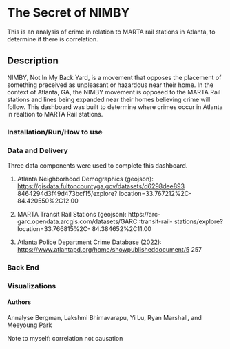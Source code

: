 # The Secret of NIMBY
This is an analysis of crime in relation to MARTA rail stations in Atlanta, to determine if there is correlation.

## Description
NIMBY, Not In My Back Yard, is a movement that opposes the placement of something preceived as unpleasant or hazardous near their home. In the context of Atlanta, GA, the NIMBY movement is opposed to the MARTA Rail stations and lines being expanded near their homes believing crime will follow. This dashboard was built to determine where crimes occur in Atlanta in realtion to MARTA Rail stations. 

### Installation/Run/How to use

### Data and Delivery
Three data components were used to complete this dashboard.

1. Atlanta Neighborhood Demographics (geojson): https://gisdata.fultoncountyga.gov/datasets/d6298dee893
8464294d3f49d473bcf15/explore?
location=33.767212%2C-84.420550%2C12.00 

2. MARTA Transit Rail Stations (geojson): https://arc-
garc.opendata.arcgis.com/datasets/GARC::transit-rail-
stations/explore?location=33.766815%2C-
84.384652%2C11.00

3. Atlanta Police Department Crime Database (2022): https://www.atlantapd.org/home/showpublisheddocument/5
257

### Back End

### Visualizations

#### Authors
Annalyse Bergman, Lakshmi Bhimavarapu, Yi Lu, Ryan Marshall, and Meeyoung Park


Note to myself: correlation not causation 
